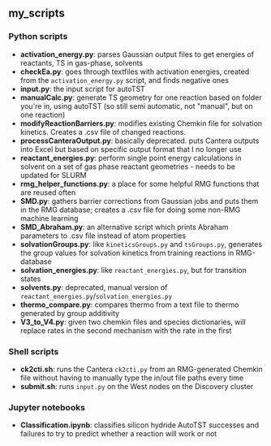 ## my_scripts

### Python scripts

* **activation_energy.py**: parses Gaussian output files to get energies of reactants, TS in gas-phase, solvents
* **checkEa.py**: goes through textfiles with activation energies, created from the `activation_energy.py` script, and finds negative ones
* **input.py**: the input script for autoTST
* **manualCalc.py**: generate TS geometry for one reaction based on folder you're in, using autoTST (so still semi automatic, not "manual", but on one reaction)
* **modifyReactionBarriers.py**: modifies existing Chemkin file for solvation kinetics. Creates a .csv file of changed reactions.
* **processCanteraOutput.py**: basically deprecated. puts Cantera outputs into Excel but based on specific output format that I no longer use
* **reactant_energies.py**: perform single point energy calculations in solvent on a set of gas phase reactant geometries - needs to be updated for SLURM
* **rmg_helper_functions.py**: a place for some helpful RMG functions that are reused often
* **SMD.py**: gathers barrier corrections from Gaussian jobs and puts them in the RMG database; creates a .csv file for doing some non-RMG machine learning
* **SMD_Abraham.py**: an alternative script which prints Abraham parameters to .csv file instead of atom properties
* **solvationGroups.py**: like `kineticsGroups.py` and `tsGroups.py`, generates the group values for solvation kinetics from training reactions in RMG-database
* **solvation_energies.py**: like `reactant_energies.py`, but for transition states
* **solvents.py**: deprecated, manual version of `reactant_energies.py`/`solvation_energies.py`
* **thermo_compare.py**: compares thermo from a text file to thermo generated by group additivity
* **V3_to_V4.py**: given two chemkin files and species dictionaries, will replace rates in the second mechanism with the rate in the first

### Shell scripts
* **ck2cti.sh**: runs the Cantera `ck2cti.py` from an RMG-generated Chemkin file without having to manually type the in/out file paths every time
* **submit.sh**: runs `input.py` on the West nodes on the Discovery cluster

### Jupyter notebooks
* **Classification.ipynb**: classifies silicon hydride AutoTST successes and failures to try to predict whether a reaction will work or not
